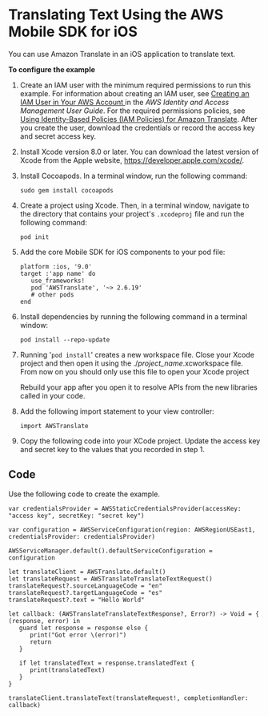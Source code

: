 # Translating Text Using the AWS Mobile SDK for iOS<a name="getting-started-ios"></a>

You can use Amazon Translate in an iOS application to translate text\.

**To configure the example**

1. Create an IAM user with the minimum required permissions to run this example\. For information about creating an IAM user, see [ Creating an IAM User in Your AWS Account ](https://docs.aws.amazon.com/IAM/latest/UserGuide/id_users_create.html) in the *AWS Identity and Access Management User Guide*\. For the required permissions policies, see [Using Identity\-Based Policies \(IAM Policies\) for Amazon Translate](access-control-managing-permissions.md)\. After you create the user, download the credentials or record the access key and secret access key\.

1. Install Xcode version 8\.0 or later\. You can download the latest version of Xcode from the Apple website, [ https://developer\.apple\.com/xcode/](https://developer.apple.com/xcode/)\.

1. Install Cocoapods\. In a terminal window, run the following command:

   ```
   sudo gem install cocoapods
   ```

1. Create a project using Xcode\. Then, in a terminal window, navigate to the directory that contains your project's `.xcodeproj` file and run the following command:

   ```
   pod init
   ```

1. Add the core Mobile SDK for iOS components to your pod file:

   ```
   platform :ios, '9.0'
   target :'app name' do
      use_frameworks!
      pod 'AWSTranslate', '~> 2.6.19'
      # other pods
   end
   ```

1. Install dependencies by running the following command in a terminal window:

   ```
   pod install --repo-update
   ```

1. Running '`pod install`' creates a new workspace file\. Close your Xcode project and then open it using the \./*project\_name*\.xcworkspace file\. From now on you should only use this file to open your Xcode project

   Rebuild your app after you open it to resolve APIs from the new libraries called in your code\.

1. Add the following import statement to your view controller:

   ```
   import AWSTranslate
   ```

1. Copy the following code into your XCode project\. Update the access key and secret key to the values that you recorded in step 1\.

## Code<a name="ios-sdk-code"></a>

Use the following code to create the example\.

```
var credentialsProvider = AWSStaticCredentialsProvider(accessKey: "access key", secretKey: "secret key")

var configuration = AWSServiceConfiguration(region: AWSRegionUSEast1, credentialsProvider: credentialsProvider)

AWSServiceManager.default().defaultServiceConfiguration = configuration

let translateClient = AWSTranslate.default()
let translateRequest = AWSTranslateTranslateTextRequest()
translateRequest?.sourceLanguageCode = "en"
translateRequest?.targetLanguageCode = "es"
translateRequest?.text = "Hello World"
        
let callback: (AWSTranslateTranslateTextResponse?, Error?) -> Void = { (response, error) in
   guard let response = response else {
      print("Got error \(error)")
      return
   }
            
   if let translatedText = response.translatedText {
      print(translatedText)
   }
}
        
translateClient.translateText(translateRequest!, completionHandler: callback)
```